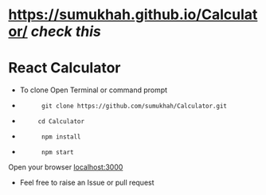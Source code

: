 # https://sumukhah.github.io/Calculator/  <i> check this </i>

# React Calculator

* To clone Open Terminal or command prompt
*           git clone https://github.com/sumukhah/Calculator.git
*          cd Calculator
*           npm install
*           npm start
Open your browser <localhost:3000> 
* Feel free to raise an Issue or pull request
